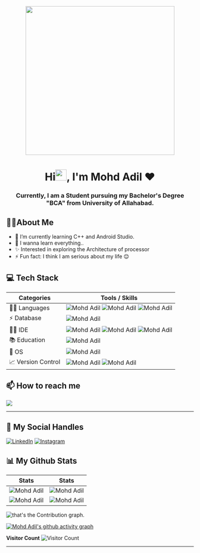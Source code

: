 <div align="center">
<img src="https://i.pinimg.com/originals/e8/f4/53/e8f453469a3ec97ecd354df465d73913.gif" width="400px" />
</div>
<h1 align="center">Hi<img src="https://raw.githubusercontent.com/MartinHeinz/MartinHeinz/master/wave.gif" width="30px">, I'm Mohd Adil ❤️</h1>


<h3 align="center">Currently, I am a Student pursuing my Bachelor's Degree "BCA" from University of Allahabad.</h3>

## :man_technologist:About Me
- 🌱 I’m currently learning C++ and Android Studio.
- 🏫 I wanna learn everything..
- ✨ Interested in exploring the Architecture of processor 
- ⚡ Fun fact: I think I am serious about my life 😌
## 💻 Tech Stack 

| Categories      | Tools / Skills |
| ----------- | ----------- |
| 👩‍💻 Languages     | ![Mohd Adil](https://img.shields.io/badge/C-00599C?style=for-the-badge&logo=c&logoColor=white) ![Mohd Adil](https://img.shields.io/badge/C%2B%2B-00599C?style=for-the-badge&logo=c%2B%2B&logoColor=white) ![Mohd Adil](https://img.shields.io/badge/java-%23ED8B00.svg?&style=for-the-badge&logo=java&logoColor=white)  |
| ⚡ Database   | ![Mohd Adil](https://img.shields.io/badge/MySQL-005C84?style=for-the-badge&logo=mysql&logoColor=white)    |
| 👩‍💻 IDE    | ![Mohd Adil](https://img.shields.io/badge/sublime_text-%23575757.svg?&style=for-the-badge&logo=sublime-text&logoColor=important) ![Mohd Adil](https://img.shields.io/badge/VSCode-0078D4?style=for-the-badge&logo=visual%20studio%20code&logoColor=white) ![Mohd Adil](https://img.shields.io/badge/AndroidStudio-4EA94B?style=for-the-badge&logo=AndroidStudio&logoColor=white) |
| 📚 Education  | ![Mohd Adil](https://img.shields.io/badge/YouTube-D14836?style=for-the-badge&logo=YouTube&logoColor=white) |
| 📱 OS         | ![Mohd Adil](https://img.shields.io/badge/Android-3DDC84?style=for-the-badge&logo=android&logoColor=white) |
| 📈 Version Control | ![Mohd Adil](https://img.shields.io/badge/Git-F05032?style=for-the-badge&logo=git&logoColor=white) ![Mohd Adil](https://img.shields.io/badge/GitHub-181717?style=for-the-badge&logo=github&logoColor=white)  |
## 📫 How to reach me

[![](https://img.shields.io/badge/Gmail-D14836?style=for-the-badge&logo=gmail&logoColor=white)](mailto:brokenaedil@gmail.com)
  
***

## 📱 My Social Handles

[![LinkedIn](https://img.shields.io/badge/LinkedIn-0077B5?style=for-the-badge&logo=linkedin&logoColor=white)](https://www.linkedin.com/in/mohd-adil-351a2a250/)
[![Instagram](https://img.shields.io/badge/Instagram-ea3991?style=for-the-badge&logo=instagram&logoColor=white)](https://www.instagram.com/adilsiddiqui70786/)
  


## 📊 My Github Stats

 |  Stats                                                                                                                                                                                             |  Stats                                                                                                                               |
| -----------                                                                                                                                                                                        | -----------                                                                                                                          |
| ![Mohd Adil](https://github-readme-stats.vercel.app/api?username=adilsiddiqui70786&show_icons=true&theme=dark&count_private=true&text_color=F5F3E4&icon_color=F26F2D&title_color=F26F2D)          | ![Mohd Adil](https://github-readme-streak-stats.herokuapp.com/?user=adilsiddiqui70786&theme=dark&hide_border=true&background=010811&fire=F26F2D&ring=F3CCAE&stroke=F5F3E4&currStreakLabel=F26F2D&sideNums=F26F2D&sideLabels=F3CCAE)  |
| ![Mohd Adil](https://github-readme-stats.vercel.app/api/top-langs/?username=adilsiddiqui70786&layout=compact&theme=dark&langs_count=6&count_private=true&text_color=F5F3E4&title_color=F3CCAE)   | ![Mohd Adil](http://github-profile-summary-cards.vercel.app/api/cards/profile-details?username=adilsiddiqui70786&theme=gruvbox)        |
<!-- Contribution Graph-->
![that's the Contribution graph.](https://raw.githubusercontent.com/adilsiddiqui70786/adilsiddiqui70786/output/github-contribution-grid-snake.gif)

[![Mohd Adil's github activity graph](https://frantic-pullover-tuna.cyclic.app/graph?username=adilsiddiqui70786&theme=xcode&bg_color=010811&color=F3CCAE&line=F5F3E4&point=F26F2D&area=true&hide_border=true)](https://github.com/adilsiddiqui70786)

 **Visitor Count**
 ![Visitor Count](https://profile-counter.glitch.me/{adilsiddiqui70786}/count.svg)

***  





<!--
**adilsiddiqui70786/adilsiddiqui70786** is a ✨ _special_ ✨ repository because its `README.md` (this file) appears on your GitHub profile.

Here are some ideas to get you started:

- 🔭 I’m currently working on ...
- 🌱 I’m currently learning ...
- 👯 I’m looking to collaborate on ...
- 🤔 I’m looking for help with ...
- 💬 Ask me about ...
- 📫 How to reach me: ...
- 😄 Pronouns: ...
- ⚡ Fun fact: ...
-->
